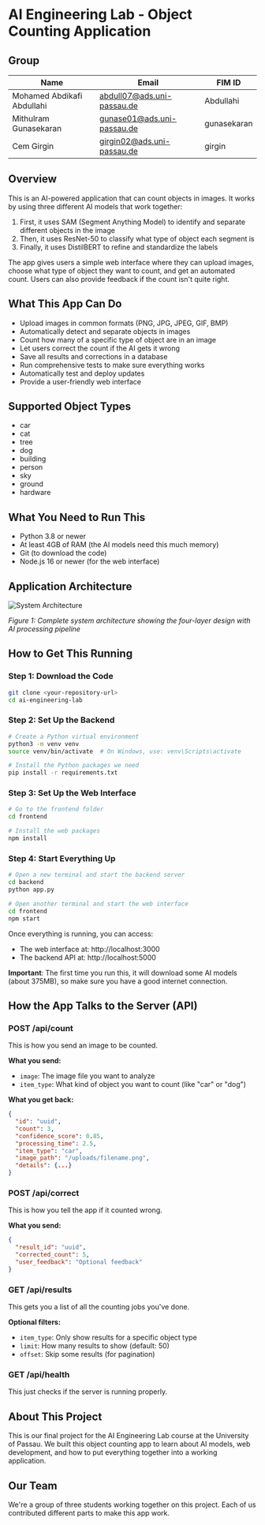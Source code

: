 # AI Engineering Lab - Object Counting Application


## Group

| Name | Email | FIM ID |
|------|-------|---------|
| Mohamed Abdikafi Abdullahi | abdull07@ads.uni-passau.de | Abdullahi |
| Mithulram Gunasekaran | gunase01@ads.uni-passau.de | gunasekaran |
| Cem Girgin | girgin02@ads.uni-passau.de | girgin |

## Overview
This is an AI-powered application that can count objects in images. It works by using three different AI models that work together:

1. First, it uses SAM (Segment Anything Model) to identify and separate different objects in the image
2. Then, it uses ResNet-50 to classify what type of object each segment is
3. Finally, it uses DistilBERT to refine and standardize the labels

The app gives users a simple web interface where they can upload images, choose what type of object they want to count, and get an automated count. Users can also provide feedback if the count isn't quite right.

## What This App Can Do
- Upload images in common formats (PNG, JPG, JPEG, GIF, BMP)
- Automatically detect and separate objects in images
- Count how many of a specific type of object are in an image
- Let users correct the count if the AI gets it wrong
- Save all results and corrections in a database
- Run comprehensive tests to make sure everything works
- Automatically test and deploy updates
- Provide a user-friendly web interface

## Supported Object Types
- car
- cat
- tree
- dog
- building
- person
- sky
- ground
- hardware

## What You Need to Run This
- Python 3.8 or newer
- At least 4GB of RAM (the AI models need this much memory)
- Git (to download the code)
- Node.js 16 or newer (for the web interface)

## Application Architecture

![System Architecture](docs/architecture_diagram.jpg)

*Figure 1: Complete system architecture showing the four-layer design with AI processing pipeline*

## How to Get This Running

### Step 1: Download the Code
```bash
git clone <your-repository-url>
cd ai-engineering-lab
```

### Step 2: Set Up the Backend
```bash
# Create a Python virtual environment
python3 -m venv venv
source venv/bin/activate  # On Windows, use: venv\Scripts\activate

# Install the Python packages we need
pip install -r requirements.txt
```

### Step 3: Set Up the Web Interface
```bash
# Go to the frontend folder
cd frontend

# Install the web packages
npm install
```

### Step 4: Start Everything Up
```bash
# Open a new terminal and start the backend server
cd backend
python app.py

# Open another terminal and start the web interface
cd frontend
npm start
```

Once everything is running, you can access:
- The web interface at: http://localhost:3000
- The backend API at: http://localhost:5000

**Important**: The first time you run this, it will download some AI models (about 375MB), so make sure you have a good internet connection.



## How the App Talks to the Server (API)

### POST /api/count
This is how you send an image to be counted.

**What you send:**
- `image`: The image file you want to analyze
- `item_type`: What kind of object you want to count (like "car" or "dog")

**What you get back:**
```json
{
  "id": "uuid",
  "count": 3,
  "confidence_score": 0.85,
  "processing_time": 2.5,
  "item_type": "car",
  "image_path": "/uploads/filename.png",
  "details": {...}
}
```

### POST /api/correct
This is how you tell the app if it counted wrong.

**What you send:**
```json
{
  "result_id": "uuid",
  "corrected_count": 5,
  "user_feedback": "Optional feedback"
}
```

### GET /api/results
This gets you a list of all the counting jobs you've done.

**Optional filters:**
- `item_type`: Only show results for a specific object type
- `limit`: How many results to show (default: 50)
- `offset`: Skip some results (for pagination)

### GET /api/health
This just checks if the server is running properly.





## About This Project
This is our final project for the AI Engineering Lab course at the University of Passau. We built this object counting app to learn about AI models, web development, and how to put everything together into a working application.

## Our Team
We're a group of three students working together on this project. Each of us contributed different parts to make this app work.
